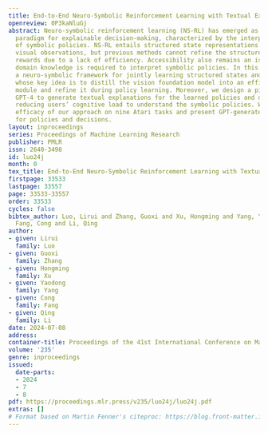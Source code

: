 ```yaml
---
title: End-to-End Neuro-Symbolic Reinforcement Learning with Textual Explanations
openreview: 0P3kaNluGj
abstract: Neuro-symbolic reinforcement learning (NS-RL) has emerged as a promising
  paradigm for explainable decision-making, characterized by the interpretability
  of symbolic policies. NS-RL entails structured state representations for tasks with
  visual observations, but previous methods cannot refine the structured states with
  rewards due to a lack of efficiency. Accessibility also remains an issue, as extensive
  domain knowledge is required to interpret symbolic policies. In this paper, we present
  a neuro-symbolic framework for jointly learning structured states and symbolic policies,
  whose key idea is to distill the vision foundation model into an efficient perception
  module and refine it during policy learning. Moreover, we design a pipeline to prompt
  GPT-4 to generate textual explanations for the learned policies and decisions, significantly
  reducing users’ cognitive load to understand the symbolic policies. We verify the
  efficacy of our approach on nine Atari tasks and present GPT-generated explanations
  for policies and decisions.
layout: inproceedings
series: Proceedings of Machine Learning Research
publisher: PMLR
issn: 2640-3498
id: luo24j
month: 0
tex_title: End-to-End Neuro-Symbolic Reinforcement Learning with Textual Explanations
firstpage: 33533
lastpage: 33557
page: 33533-33557
order: 33533
cycles: false
bibtex_author: Luo, Lirui and Zhang, Guoxi and Xu, Hongming and Yang, Yaodong and
  Fang, Cong and Li, Qing
author:
- given: Lirui
  family: Luo
- given: Guoxi
  family: Zhang
- given: Hongming
  family: Xu
- given: Yaodong
  family: Yang
- given: Cong
  family: Fang
- given: Qing
  family: Li
date: 2024-07-08
address:
container-title: Proceedings of the 41st International Conference on Machine Learning
volume: '235'
genre: inproceedings
issued:
  date-parts:
  - 2024
  - 7
  - 8
pdf: https://proceedings.mlr.press/v235/luo24j/luo24j.pdf
extras: []
# Format based on Martin Fenner's citeproc: https://blog.front-matter.io/posts/citeproc-yaml-for-bibliographies/
---
```

